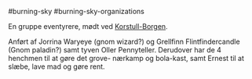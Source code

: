 #burning-sky #burning-sky-organizations

En gruppe eventyrere, mødt ved [Korstull-Borgen](./Korstull-Borgen.md).

Anført af Jorrina Waryeye (gnom wizard?) og Grellfinn Flintfindercandle (Gnom paladin?) samt tyven Oller Pennyteller. Derudover har de 4 henchmen til at gøre det grove- nærkamp og bola-kast, samt Ernest til at slæbe, lave mad og gøre rent.
